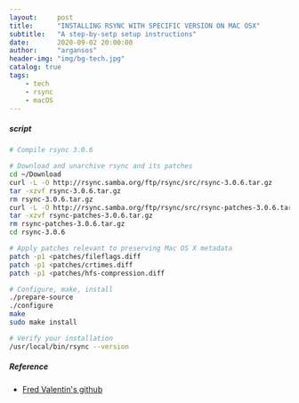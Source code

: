 ```yaml
---
layout:     post
title:      "INSTALLING RSYNC WITH SPECIFIC VERSION ON MAC OSX"
subtitle:   "A step-by-setp setup instructions"
date:       2020-09-02 20:00:00
author:     "argansos"
header-img: "img/bg-tech.jpg"
catalog: true
tags:
    - tech
    - rsync
    - macOS
---
```


##### script

```bash
# Compile rsync 3.0.6

# Download and unarchive rsync and its patches
cd ~/Download
curl -L -O http://rsync.samba.org/ftp/rsync/src/rsync-3.0.6.tar.gz
tar -xzvf rsync-3.0.6.tar.gz
rm rsync-3.0.6.tar.gz
curl -L -O http://rsync.samba.org/ftp/rsync/src/rsync-patches-3.0.6.tar.gz
tar -xzvf rsync-patches-3.0.6.tar.gz
rm rsync-patches-3.0.6.tar.gz
cd rsync-3.0.6

# Apply patches relevant to preserving Mac OS X metadata
patch -p1 <patches/fileflags.diff
patch -p1 <patches/crtimes.diff
patch -p1 <patches/hfs-compression.diff

# Configure, make, install
./prepare-source
./configure
make
sudo make install

# Verify your installation
/usr/local/bin/rsync --version
```

##### Reference
* [Fred Valentin's github](https://gist.github.com/Sounds-of-Science/7561838)
